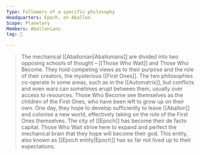 ```yaml
---
Type: Followers of a specific philosophy
Headquarters: Epoch, on Aballon
Scope: Planetary
Members: Aballonians
tag: 👥

---
```


> The mechanical [[Aballonian|Aballonians]] are divided into two opposing schools of thought – [[Those Who Wait]] and Those Who Become. They hold competing views as to their purpose and the role of their creators, the mysterious [[First Ones]]. The two philosophies co-operate in some areas, such as in the [[Automatrix]], but conflicts and even wars can sometimes erupt between them, usually over access to resources.
> Those Who Become see themselves as the children of the First Ones, who have been left to grow up on their own. One day, they hope to develop sufficiently to leave [[Aballon]] and colonise a new world, effectively taking on the role of the First Ones themselves.
> The city of [[Epoch]] has become their de facto capital. Those Who Wait strive here to expand and perfect the mechanical brain that they hope will become their god. This entity, also known as [[Epoch entity|Epoch]] has so far not lived up to their expectations.







